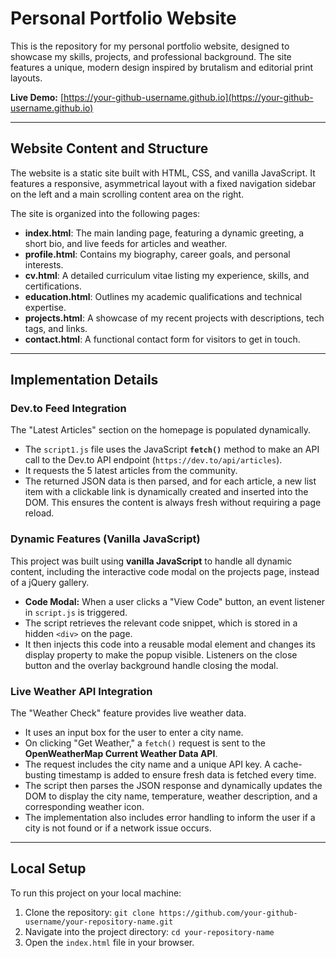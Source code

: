 # Personal Portfolio Website

This is the repository for my personal portfolio website, designed to showcase my skills, projects, and professional background. The site features a unique, modern design inspired by brutalism and editorial print layouts.

**Live Demo:** [https://your-github-username.github.io](https://your-github-username.github.io)

---
## Website Content and Structure

The website is a static site built with HTML, CSS, and vanilla JavaScript. It features a responsive, asymmetrical layout with a fixed navigation sidebar on the left and a main scrolling content area on the right.

The site is organized into the following pages:
* **index.html**: The main landing page, featuring a dynamic greeting, a short bio, and live feeds for articles and weather.
* **profile.html**: Contains my biography, career goals, and personal interests.
* **cv.html**: A detailed curriculum vitae listing my experience, skills, and certifications.
* **education.html**: Outlines my academic qualifications and technical expertise.
* **projects.html**: A showcase of my recent projects with descriptions, tech tags, and links.
* **contact.html**: A functional contact form for visitors to get in touch.

---
## Implementation Details

### Dev.to Feed Integration
The "Latest Articles" section on the homepage is populated dynamically.
* The `script1.js` file uses the JavaScript **`fetch()`** method to make an API call to the Dev.to API endpoint (`https://dev.to/api/articles`).
* It requests the 5 latest articles from the community.
* The returned JSON data is then parsed, and for each article, a new list item with a clickable link is dynamically created and inserted into the DOM. This ensures the content is always fresh without requiring a page reload.

### Dynamic Features (Vanilla JavaScript)
This project was built using **vanilla JavaScript** to handle all dynamic content, including the interactive code modal on the projects page, instead of a jQuery gallery.
* **Code Modal:** When a user clicks a "View Code" button, an event listener in `script.js` is triggered.
* The script retrieves the relevant code snippet, which is stored in a hidden `<div>` on the page.
* It then injects this code into a reusable modal element and changes its display property to make the popup visible. Listeners on the close button and the overlay background handle closing the modal.

### Live Weather API Integration
The "Weather Check" feature provides live weather data.
* It uses an input box for the user to enter a city name.
* On clicking "Get Weather," a `fetch()` request is sent to the **OpenWeatherMap Current Weather Data API**.
* The request includes the city name and a unique API key. A cache-busting timestamp is added to ensure fresh data is fetched every time.
* The script then parses the JSON response and dynamically updates the DOM to display the city name, temperature, weather description, and a corresponding weather icon.
* The implementation also includes error handling to inform the user if a city is not found or if a network issue occurs.

---
## Local Setup

To run this project on your local machine:
1.  Clone the repository: `git clone https://github.com/your-github-username/your-repository-name.git`
2.  Navigate into the project directory: `cd your-repository-name`
3.  Open the `index.html` file in your browser.